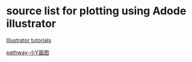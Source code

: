 # source list for plotting using Adode illustrator

[Illustrator tutorials](https://helpx.adobe.com/illustrator/tutorials.html)


[pathway-小Y画图](https://mp.weixin.qq.com/s/hRf89qeztnwBLY1cHM0maQ)
